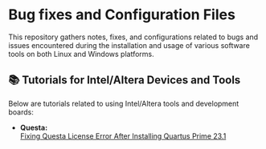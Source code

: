 # Bug fixes and Configuration Files
This repository gathers notes, fixes, and configurations related to bugs and issues encountered during the installation and usage of various software tools on both Linux and Windows platforms.

## 📚 Tutorials for Intel/Altera Devices and Tools

Below are tutorials related to using Intel/Altera tools and development boards:

- **Questa:**  
  [Fixing Questa License Error After Installing Quartus Prime 23.1](#fixing-questa-license-error-after-installing-quartus-prime-231)


